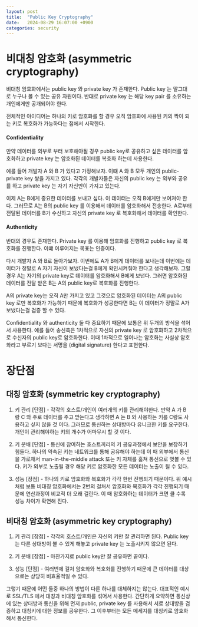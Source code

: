 ```yaml
---
layout: post
title:  "Public Key Cryptography"
date:   2024-08-29 16:07:00 +0900
categories: security
---
```

# 비대칭 암호화 (asymmetric cryptography)
비대칭 암호화에서는 public key 와 private key 가 존재한다.
Public key 는 말그대로 누구나 볼 수 있는 공유 자원이다. 반대로 private key 는 해당 key pair 를 소유하는 개인에게만 공개되어야 한다.

전체적인 아이디어는 하나의 키로 암호화를 할 경우 오직 암호화에 사용된 키의 짝이 되는 키로 복호화가 가능하다는 점에서 시작한다.

#### Confidentiality
만약 데이터를 외부로 부터 보호해야될 경우 public key로 공유하고 싶은 데이터를 암호화하고 private key 는 암호화된 데이터를 복호화 하는데 사용한다.

예를 들어 개발자 A 와 B 가 있다고 가정해보자. 이떄 A 와 B 모두 개인의 public-private key 쌍을 가지고 있다.
각각의 개발자들은 자신의 public key 는 외부와 공유를 하고 private key 는 자기 자신만이 가지고 있는다.

이제 A는 B에게 중요한 데이터를 보내고 싶다. 이 데이터는 오직 B에게만 보여져야 한다. 그러므로 A는 B의 public key 를 이용해서 데이터를 암호화해서
전송한다. A로부터 전달된 데이터를 B가 수신하고 자신의 private key 로 복호화해서 데이터를 확인한다.

#### Authenticity
반대의 경우도 존재한다. Private key 를 이용해 암호화를 진행하고 public key 로 복호화를 진행한다. 이떄 이루어지는 목표는 인증이다.

다시 개발자 A 와 B로 돌아가보자. 이번에도 A가 B에게 데이터를 보내는데 이번에는 데이터가 정말로 A 자기 자신이 보냈다는걸 B에게 확인시켜줘야 한다고 생각해보자.
그럴경우 A는 자기의 private key로 데이터를 암호화해서 B에게 보낸다. 그러면 암호화된 데이터를 전달 받은 B는 A의 public key로 복호화를 진행한다.

A의 private key는 오직 A만 가지고 있고 그것으로 암호화된 데이터는 A의 public key 로만 복호화가 가능하기 때문에 복호화가 성공한다면 B는 이 데이터가
정말로 A가 보냈다는걸 검증 할 수 있다.

Confidentiality 와 authenticity 둘 다 중요하기 때문에 보통은 위 두개의 방식을 섞어서 사용한다. 예를 들어 송신측은 1차적으로 자신의 private key 로
암호화하고 2차적으로 수신자의 public key로 암호화한다. 이때 1차적으로 일어나는 암호화는 사실상 암호화라고 부르기 보다는 서명을 (digital signature) 한다고 표현한다. 

# 장단점
## 대칭 암호화 (symmetric key cryptography)
1. 키 관리 [단점] - 각각의 호스트/개인이 여러개의 키를 관리해야한다. 만약 A 가 B 랑 C 와 주로 데이터를 주고 받는다고 생각하면 A 는 B 와 사용하는 키를 C랑도 사용하고 싶지 않을 것 이다. 그러므로 통신하는 상대방마다 유니크한 키를 요구한다. 개인이 관리해야하는 키의 개수가 어마무시 할 것 이다.

2. 키 분배 [단점] - 통신에 참여하는 호스트끼리의 키 공유과정에서 보안을 보장하기 힘들다. 하나의 약속된 키는 네트워크를 통해 공유해야 하는데 이 때 외부에서 통신을 가로채서 man-in-the-middle attack 또는 키 자체를 훔쳐 통신으로 엿볼 수 있다. 키가 외부로 노출될 경우 해당 키로 암호화한 모든 데이터는 노출이 될 수 있다.

3. 성능 [장점] - 하나의 키로 암호화와 복호화가 각각 한번 진행되기 때문이다. 위 예시처럼 보통 비대칭 암호화에서는 2번의 걸처서 암호화와 복호화가 각각 진행되기 때문에 연산과정이 비교적 더 오래 걸린다. 이 때 암호화하는 데이터가 크면 클 수록 성능 차이가 확연해 진다.

## 비대칭 암호화 (asymmetric key cryptography)
1. 키 관리 [장점] - 각각의 호스트/개인은 자신의 키만 잘 관리하면 된다. Public key 는 다른 상대방이 볼 수 있게 해놓고 private key 는 노출시키지 않으면 된다.

2. 키 분배 [장점] - 마찬가지로 public key만 잘 공유하면 끝이다.

3. 성능 [단점] - 여러번에 걸처 암호화와 복호화를 진행하기 때문에 큰 데이터를 대상으로는 상당히 비효율적일 수 있다.

그렇기 때문에 어떤 둘중 하나의 방법이 다른 하나를 대체하지는 않는다. 대표적인 예시로 SSL/TLS 에서 대칭과 비대칭 암호화를 섞어서 사용한다. 간단하게 요약하면 통신상에 있는 상대방과 통신을 위해 먼저 public, private key 를 사용해서 서로 상대방을 검증하고 대칭키에 대한 정보를 공유한다. 그 이후부터는 모든 메세지를 대칭키로 암호화해서 통신한다.

<!-- # RSA (Rivest, Shamir and Adleman)
RSA 는 여러 비대칭 암호화의 방식중 하나이다. 모듈러 연산과 소수를 사용한 수학적 접근방식으로 비대칭 암호화에 가능하게 하는 암호 키 쌍을 만들어내는 암호화 시스탬이다.

[rsa-eq](/assets/images/rsa_eq.png)

It uses `Fermat's little theorem` and `Euler's theorem`
It was shown by Rivest, Shamir, and Adleman that the above property holds for all M if n is a product of two
prime numbers.

If we choose a number `n` that is a product of two prime numbers `p` and `q`, we can choose an encryption value ,`e`,
such that it is 1 <= `e` < n which will be used to encrypt a message, `M`, like this `C = M ^ e mod n`. 

We can then choose a decryption value, `d`, such that it is modular multiplicative inverse of `e`. i.e. `(e * d) mod n = 1`.
Then, the resulting encrypted value `C` can be decrypted like this `M = (C ^ d) mod n`

안타깝지만 수학적 디테일은 꽤나 복잡하기 때문에 여기서는 생략하겠다.

mathematical attack
* trying to find prime factors of n
* semiprimes - a number that is multiple of two primes
* calculating number of factors that are relatively prime to n
* For semiprimes, computing the Euler totient function is equivalent to factoring

https://engineering.purdue.edu/kak/compsec/NewLectures/Lecture12.pdf -->
